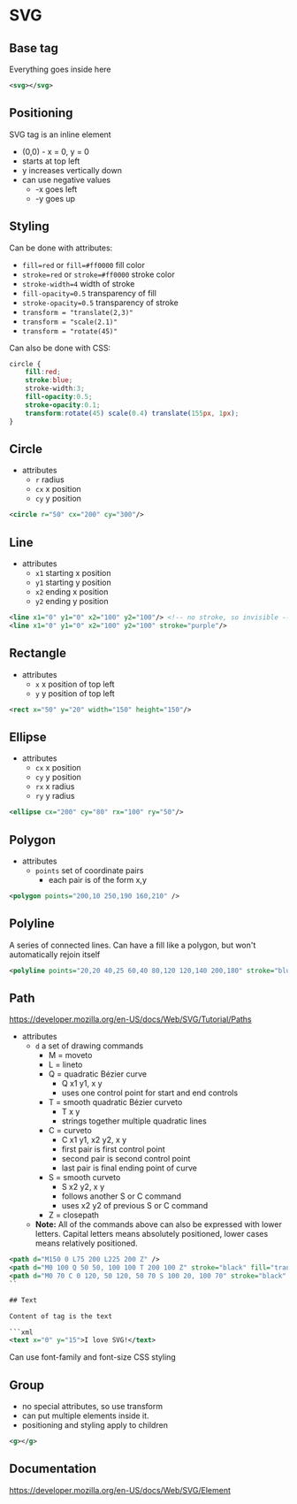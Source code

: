 # SVG

## Base tag

Everything goes inside here

```xml
<svg></svg>
```

## Positioning

SVG tag is an inline element

- (0,0) - x = 0, y = 0
- starts at top left
- y increases vertically down
- can use negative values
	- -x goes left
	- -y goes up

## Styling

Can be done with attributes:

- `fill=red` or `fill=#ff0000` fill color
- `stroke=red` or `stroke=#ff0000` stroke color
- `stroke-width=4` width of stroke
- `fill-opacity=0.5` transparency of fill
- `stroke-opacity=0.5` transparency of stroke
- `transform = "translate(2,3)"`
- `transform = "scale(2.1)"`
- `transform = "rotate(45)"`


Can also be done with CSS:

```css
circle {
	fill:red;
	stroke:blue;
	stroke-width:3;
	fill-opacity:0.5;
	stroke-opacity:0.1;
	transform:rotate(45) scale(0.4) translate(155px, 1px);
}
```

## Circle

- attributes
	- `r` radius
	- `cx` x position
	- `cy` y position

```xml
<circle r="50" cx="200" cy="300"/>
```

## Line

- attributes
	- `x1` starting x position
	- `y1` starting y position
	- `x2` ending x position
	- `y2` ending y position

```xml
<line x1="0" y1="0" x2="100" y2="100"/> <!-- no stroke, so invisible -->
<line x1="0" y1="0" x2="100" y2="100" stroke="purple"/>
```

## Rectangle

- attributes
	- `x` x position of top left
	- `y` y position of top left

```xml
<rect x="50" y="20" width="150" height="150"/>
```

## Ellipse

- attributes
	- `cx` x position
	- `cy` y position
	- `rx` x radius
	- `ry` y radius

```xml
<ellipse cx="200" cy="80" rx="100" ry="50"/>
```

## Polygon

- attributes
	- `points` set of coordinate pairs
		- each pair is of the form x,y

```xml
<polygon points="200,10 250,190 160,210" />
```

## Polyline

A series of connected lines.  Can have a fill like a polygon, but won't automatically rejoin itself

```xml
<polyline points="20,20 40,25 60,40 80,120 120,140 200,180" stroke="blue" fill="none"/>
```

## Path

https://developer.mozilla.org/en-US/docs/Web/SVG/Tutorial/Paths

- attributes
	- `d` a set of drawing commands
		- M = moveto
		- L = lineto
		- Q = quadratic Bézier curve
			- Q x1 y1, x y
			- uses one control point for start and end controls
		- T = smooth quadratic Bézier curveto
			- T x y
			- strings together multiple quadratic lines
		- C = curveto
			- C x1 y1, x2 y2, x y
			- first pair is first control point
			- second pair is second control point
			- last pair is final ending point of curve
		- S = smooth curveto
			- S x2 y2, x y
			- follows another S or C command
			- uses x2 y2 of previous S or C command
		- Z = closepath
	- **Note:** All of the commands above can also be expressed with lower letters. Capital letters means absolutely positioned, lower cases means relatively positioned.

```xml
<path d="M150 0 L75 200 L225 200 Z" />
<path d="M0 100 Q 50 50, 100 100 T 200 100 Z" stroke="black" fill="transparent"/>
<path d="M0 70 C 0 120, 50 120, 50 70 S 100 20, 100 70" stroke="black" fill="transparent"/>
``

## Text

Content of tag is the text

```xml
<text x="0" y="15">I love SVG!</text>
```

Can use font-family and font-size CSS styling

## Group

- no special attributes, so use transform
- can put multiple elements inside it.
- positioning and styling apply to children

```xml
<g></g>
```

## Documentation

https://developer.mozilla.org/en-US/docs/Web/SVG/Element
